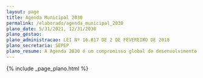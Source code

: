 ```yaml
---
layout: page
title: Agenda Municipal 2030
permalink: /elaborado/agenda_municipal_2030
plano_date: 5/31/2021, 12/31/2030
plano_gestao: 
plano_administracao: LEI Nº 16.817 DE 2 DE FEVEREIRO DE 2018
plano_secretaria: SEPEP
plano_resume: A Agenda 2030 é um compromisso global de desenvolvimento adotado pela ONU em 2015, ao qual o Município de São Paulo aderiu em 2018 por meio da Lei Municipal nº 16.817. Esta lei estabelece a criação da Comissão Municipal para o Desenvolvimento Sustentável (Comissão Municipal ODS) para implementar o Programa Municipal de Implementação da Agenda 2030. A "Agenda Municipal 2030" apresenta objetivos, metas e indicadores propostos pela Comissão Municipal ODS para São Paulo, elaborados entre julho e dezembro de 2020 e aprovados em maio de 2021.
---
```

<div>
{% include _page_plano.html %}
</div>
